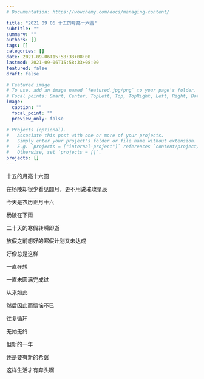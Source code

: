 ```yaml
---
# Documentation: https://wowchemy.com/docs/managing-content/

title: "2021 09 06 十五的月亮十六圆"
subtitle: ""
summary: ""
authors: []
tags: []
categories: []
date: 2021-09-06T15:58:33+08:00
lastmod: 2021-09-06T15:58:33+08:00
featured: false
draft: false

# Featured image
# To use, add an image named `featured.jpg/png` to your page's folder.
# Focal points: Smart, Center, TopLeft, Top, TopRight, Left, Right, BottomLeft, Bottom, BottomRight.
image:
  caption: ""
  focal_point: ""
  preview_only: false

# Projects (optional).
#   Associate this post with one or more of your projects.
#   Simply enter your project's folder or file name without extension.
#   E.g. `projects = ["internal-project"]` references `content/project/deep-learning/index.md`.
#   Otherwise, set `projects = []`.
projects: []
---
```

十五的月亮十六圆

在杨陵却很少看见圆月，更不用说璀璨星辰

今天是农历正月十六

杨陵在下雨



二十天的寒假转瞬即逝

放假之前想好的寒假计划又未达成

好像总是这样

一直在想

一直未圆满完成过

从来如此

然后因此而懊恼不已

往复循环

无始无终



但新的一年

还是要有新的希冀

这样生活才有奔头啊

